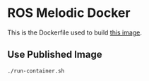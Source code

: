# ROS Melodic Docker

This is the Dockerfile used to build [this image]().

## Use Published Image

```bash
./run-container.sh
```
